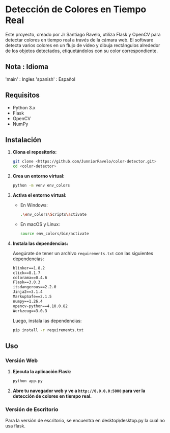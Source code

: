 # Detección de Colores en Tiempo Real

Este proyecto, creado por Jr Santiago Ravelo, utiliza Flask y OpenCV para detectar colores en tiempo real a través de la cámara web. El software detecta varios colores en un flujo de video y dibuja rectángulos alrededor de los objetos detectados, etiquetándolos con su color correspondiente.

## Nota : Idioma
'main' : Ingles
'spanish' : Español

## Requisitos

- Python 3.x
- Flask
- OpenCV
- NumPy

## Instalación

1. **Clona el repositorio:**

    ```sh
    git clone <https://github.com/JunniorRavelo/color-detector.git>
    cd <color-detector>
    ```

2. **Crea un entorno virtual:**

    ```sh
    python -m venv env_colors
    ```

3. **Activa el entorno virtual:**

    - En Windows:
        ```sh
        .\env_colors\Scripts\activate
        ```
    - En macOS y Linux:
        ```sh
        source env_colors/bin/activate
        ```

4. **Instala las dependencias:**

    Asegúrate de tener un archivo `requirements.txt` con las siguientes dependencias:

    ```txt
    blinker==1.8.2
    click==8.1.7
    colorama==0.4.6
    Flask==3.0.3
    itsdangerous==2.2.0
    Jinja2==3.1.4
    MarkupSafe==2.1.5
    numpy==1.26.4
    opencv-python==4.10.0.82
    Werkzeug==3.0.3
    ```

    Luego, instala las dependencias:

    ```sh
    pip install -r requirements.txt
    ```

## Uso

### Versión Web

1. **Ejecuta la aplicación Flask:**

    ```sh
    python app.py
    ```

2. **Abre tu navegador web y ve a `http://0.0.0.0:5000` para ver la detección de colores en tiempo real.**

### Versión de Escritorio

Para la versión de escritorio, se encuentra en desktop\desktop.py la cual no usa flask.

